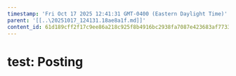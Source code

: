 ```yaml
---
timestamp: 'Fri Oct 17 2025 12:41:31 GMT-0400 (Eastern Daylight Time)'
parent: '[[..\20251017_124131.18ae8a1f.md]]'
content_id: 61d189cff2f17c9ee86a218c925f8b4916bc2938fa7087e423683af7733ca27b
---
```


# test: Posting
